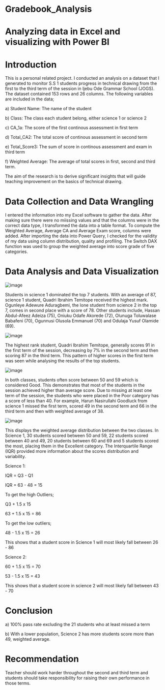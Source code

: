 # Gradebook_Analysis
# Analyzing data in Excel and visualizing with Power BI
# Introduction
This is a personal related project. I conducted an analysis on a dataset that I generated to monitor S.S 1 students progress in technical drawing from the first to the third term of the session in Ijebu Ode Grammar School (JOGS). The dataset contained 153 rows and 26 columns. The following variables are included in the data;

a) Student Name: The name of the student

b) Class: The class each student belong, either science 1 or science 2

c) CA_1a: The score of the first continous assessment in first term

d) Total_CA2: The total score of continous assessment in second term

e) Total_Score3: The sum of score in continous assessment and exam in third term

f) Weighted Average: The average of total scores in first, second and third term. 

The aim of the research is to derive significant insights that will guide teaching improvement on the basics of technical drawing.

# Data Collection and Data Wrangling
I entered the information into my Excel software to gather the data. After making sure there were no miissing values and that the columns were in the correct data type, I transformed the data into a table format. To compute the Weighted Average, Average CA and Average Exam score, columns were added. After importing the data into Power Query, I checked for the validity of my data using column distribution, quality and profiling. The Switch DAX function was used to group the weighted average into score grade of five categories. 

# Data Analysis and Data Visualization
![image](https://github.com/user-attachments/assets/a4857fb8-7e7b-4096-af43-253b3b9d93e7)

Students in science 1 dominated the top 7 students. With an average of 87, science 1 student, Quadri Ibrahim Temitope received the highest mark. Ogunleye Adewure Aduragbemi, the lone student from science 2 in the top 7, comes in second place with a score of 78. Other students include, Hassan Abdul-Afeez Adeiza (75), Oniuku Odafe Akorede (72), Olunuga Toluwalase Babafeni (70), Ogunnusi Olusola Emmanuel (70) and Odulaja Yusuf Olamide (69).

![image](https://github.com/user-attachments/assets/c786da41-9b84-4110-a998-3aef8a30589e)

The highest rank student, Quadri Ibrahim Temitope, generally scores 91 in the first term of the session, decreasing by 7% in the second term and then scoring 87 in the third term. This pattern of higher scores in the first term was seen while analysing the results of the top students. 

![image](https://github.com/user-attachments/assets/da45f388-3d89-45ad-b470-6d9c7801c609)

In both classes, students often score between 50 and 59 which is considered Good. This demonstrates that most of the students in the session achieved higher than average score. Due to missing at least one term of the session, the students who were placed in the Poor category has a score of less than 40. For example, Harun Nasirullahi Goodluck from science 1 missed the first term, scored 49 in the second term and 66 in the third term and then with weighted average of 38.

![image](https://github.com/user-attachments/assets/03514c60-2afb-4c33-b2b2-4e3b1d05ea6c)

This displays the weighted average distribution between the two classes. In Science 1, 30 students scored between 50 and 59, 22 students scored between 40 and 49, 20 students between 60 and 69 and 5 students scored the most, placing them in the Excellent category. The Interquartile Range (IQR) provided more information about the scores distribution and variability. 

Science 1:

IQR = Q3 - Q1

IQR = 63 - 48 = 15

To get the high Outliers;

Q3 + 1.5 x 15

63 + 1.5 x 15 = 86

To get the low outliers;

48 - 1.5 x 15 = 26

This shows that a student score in Science 1 will most likely fall between 26 - 86

Science 2:

60 + 1.5 x 15 = 70

53 - 1.5 x 15 = 43

This shows that a student score in science 2 will most likely fall between 43 - 70

# Conclusion
a) 100% pass rate excluding the 21 students who at least missed a term

b) With a lower population, Science 2 has more students score more than 49, weighted average.

# Recommendation
Teacher should work harder throughout the second and third term and students should take responsibility for raising their own performance in those terms.






